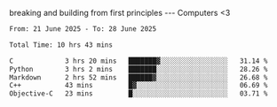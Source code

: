 breaking and building from first principles --- Computers <3

<!--START_SECTION:waka-->

```txt
From: 21 June 2025 - To: 28 June 2025

Total Time: 10 hrs 43 mins

C             3 hrs 20 mins   ███████▓░░░░░░░░░░░░░░░░░   31.14 %
Python        3 hrs 2 mins    ███████░░░░░░░░░░░░░░░░░░   28.26 %
Markdown      2 hrs 52 mins   ██████▓░░░░░░░░░░░░░░░░░░   26.68 %
C++           43 mins         █▓░░░░░░░░░░░░░░░░░░░░░░░   06.69 %
Objective-C   23 mins         █░░░░░░░░░░░░░░░░░░░░░░░░   03.71 %
```

<!--END_SECTION:waka-->
